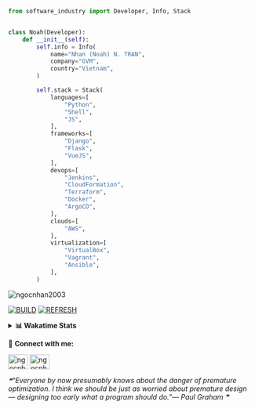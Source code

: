 ```python
from software_industry import Developer, Info, Stack


class Noah(Developer):
    def __init__(self):
        self.info = Info(
            name="Nhan (Noah) N. TRAN",
            company="GVM",
            country="Vietnam",
        )

        self.stack = Stack(
            languages=[
                "Python",
                "Shell",
                "JS",
            ],
            frameworks=[
                "Django",
                "Flask",
                "VueJS",
            ],
            devops=[
                "Jenkins",
                "CloudFormation",
                "Terraform",
                "Docker",
                "ArgoCD",
            ],
            clouds=[
                "AWS",
            ],
            virtualization=[
                "VirtualBox",
                "Vagrant",
                "Ansible",
            ],
        )
```
<img src="https://komarev.com/ghpvc/?username=ngocnhan2003&label=Profile%20views&color=0e75b6&style=flat" alt="ngocnhan2003" /> 

[![BUILD](https://github.com/ngocnhan2003/ngocnhan2003/actions/workflows/001_build.yml/badge.svg)](https://github.com/ngocnhan2003/ngocnhan2003/actions/workflows/001_build.yml)
[![REFRESH](https://github.com/ngocnhan2003/ngocnhan2003/actions/workflows/002_refresh.yml/badge.svg)](https://github.com/ngocnhan2003/ngocnhan2003/actions/workflows/002_refresh.yml)

<details> 
  <summary><b>📊 Wakatime Stats</b></summary>
  <br>
  
<!--START_SECTION:waka-->
![Code Time](http://img.shields.io/badge/Code%20Time-650%20hrs%209%20mins-blue)

**I'm an Early 🐤** 

```text
🌞 Morning    67 commits     ███████░░░░░░░░░░░░░░░░░░   29.78% 
🌆 Daytime    51 commits     █████░░░░░░░░░░░░░░░░░░░░   22.67% 
🌃 Evening    32 commits     ███░░░░░░░░░░░░░░░░░░░░░░   14.22% 
🌙 Night      75 commits     ████████░░░░░░░░░░░░░░░░░   33.33%

```
📅 **I'm Most Productive on Friday** 

```text
Monday       40 commits     ████░░░░░░░░░░░░░░░░░░░░░   17.78% 
Tuesday      28 commits     ███░░░░░░░░░░░░░░░░░░░░░░   12.44% 
Wednesday    24 commits     ██░░░░░░░░░░░░░░░░░░░░░░░   10.67% 
Thursday     19 commits     ██░░░░░░░░░░░░░░░░░░░░░░░   8.44% 
Friday       90 commits     ██████████░░░░░░░░░░░░░░░   40.0% 
Saturday     9 commits      █░░░░░░░░░░░░░░░░░░░░░░░░   4.0% 
Sunday       15 commits     █░░░░░░░░░░░░░░░░░░░░░░░░   6.67%

```


📊 **This Week I Spent My Time On** 

```text
⌚︎ Time Zone: Asia/Ho_Chi_Minh

💬 Programming Languages: 
Go                       5 hrs 39 mins       █████████████████░░░░░░░░   69.94% 
JavaScript               38 mins             ██░░░░░░░░░░░░░░░░░░░░░░░   7.97% 
YAML                     28 mins             █░░░░░░░░░░░░░░░░░░░░░░░░   5.78% 
SQL                      21 mins             █░░░░░░░░░░░░░░░░░░░░░░░░   4.39% 
Other                    20 mins             █░░░░░░░░░░░░░░░░░░░░░░░░   4.25%

🔥 Editors: 
GoLand                   6 hrs 29 mins       ████████████████████░░░░░   80.19% 
VS Code                  1 hr 36 mins        █████░░░░░░░░░░░░░░░░░░░░   19.81%

💻 Operating System: 
Linux                    8 hrs 5 mins        █████████████████████████   100.0%

```

**I Mostly Code in Python** 

```text
Python                   14 repos            ███████████░░░░░░░░░░░░░░   43.75% 
JavaScript               6 repos             ████░░░░░░░░░░░░░░░░░░░░░   18.75% 
TypeScript               2 repos             █░░░░░░░░░░░░░░░░░░░░░░░░   6.25% 
Kotlin                   2 repos             █░░░░░░░░░░░░░░░░░░░░░░░░   6.25% 
Vue                      2 repos             █░░░░░░░░░░░░░░░░░░░░░░░░   6.25%

```



 Last Updated on 25/11/2022 12:34:59 UTC+7
<!--END_SECTION:waka-->
</details>

🔗 **Connect with me:**

<a href="https://linkedin.com/in/ngocnhan2003" target="blank"><img align="center" src="https://raw.githubusercontent.com/rahuldkjain/github-profile-readme-generator/master/src/images/icons/Social/linked-in-alt.svg" alt="ngocnhan2003" height="30" width="40" /></a>
<a href="https://instagram.com/ngocnhan2003" target="blank"><img align="center" src="https://raw.githubusercontent.com/rahuldkjain/github-profile-readme-generator/master/src/images/icons/Social/instagram.svg" alt="ngocnhan2003" height="30" width="40" /></a>


<!--STARTS_HERE_QUOTE_README-->
<i>❝“Everyone by now presumably knows about the danger of premature optimization.  I think we should be just as worried about premature design — designing too early what a program should do.”— Paul Graham   ❞</i>
<!--ENDS_HERE_QUOTE_README-->
